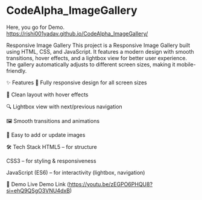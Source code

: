 # CodeAlpha_ImageGallery
Here, you go for Demo.
 https://rishi001yadav.github.io/CodeAlpha_ImageGallery/

Responsive Image Gallery
This project is a Responsive Image Gallery built using HTML, CSS, and JavaScript.
It features a modern design with smooth transitions, hover effects, and a lightbox view for better user experience. The gallery automatically adjusts to different screen sizes, making it mobile-friendly.

✨ Features
📱 Fully responsive design for all screen sizes

🎨 Clean layout with hover effects

🔍 Lightbox view with next/previous navigation

🖼️ Smooth transitions and animations

📂 Easy to add or update images

🛠️ Tech Stack
HTML5 – for structure

CSS3 – for styling & responsiveness

JavaScript (ES6) – for interactivity (lightbox, navigation)

📸 Demo
Live Demo Link (https://youtu.be/zEGPO6PHQU8?si=ehQ9QSgO3VNU4dxB)





